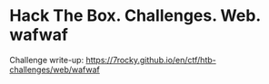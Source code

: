 # Hack The Box. Challenges. Web. wafwaf

Challenge write-up: https://7rocky.github.io/en/ctf/htb-challenges/web/wafwaf
